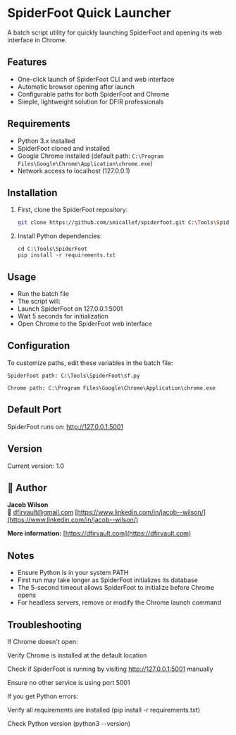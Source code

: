 # SpiderFoot Quick Launcher

A batch script utility for quickly launching SpiderFoot and opening its web interface in Chrome.

## Features

- One-click launch of SpiderFoot CLI and web interface
- Automatic browser opening after launch
- Configurable paths for both SpiderFoot and Chrome
- Simple, lightweight solution for DFIR professionals

## Requirements

- Python 3.x installed
- SpiderFoot cloned and installed
- Google Chrome installed (default path: `C:\Program Files\Google\Chrome\Application\chrome.exe`)
- Network access to localhost (127.0.0.1)

## Installation

1. First, clone the SpiderFoot repository:
   ```bash
   git clone https://github.com/smicallef/spiderfoot.git C:\Tools\SpiderFoot
   ```
2. Install Python dependencies:
   ````
   cd C:\Tools\SpiderFoot
   pip install -r requirements.txt
   ````

## Usage
- Run the batch file
- The script will:
-   Launch SpiderFoot on 127.0.0.1:5001
-   Wait 5 seconds for initialization
-   Open Chrome to the SpiderFoot web interface

## Configuration
To customize paths, edit these variables in the batch file:
````
SpiderFoot path: C:\Tools\SpiderFoot\sf.py

Chrome path: C:\Program Files\Google\Chrome\Application\chrome.exe
````
## Default Port
SpiderFoot runs on: http://127.0.0.1:5001

## Version
Current version: 1.0

## 👤 Author

**Jacob Wilson**  
📧 dfirvault@gmail.com
[https://www.linkedin.com/in/jacob--wilson/](https://www.linkedin.com/in/jacob--wilson/)

**More information:**
[https://dfirvault.com](https://dfirvault.com)

## Notes
- Ensure Python is in your system PATH
- First run may take longer as SpiderFoot initializes its database
- The 5-second timeout allows SpiderFoot to initialize before Chrome opens
- For headless servers, remove or modify the Chrome launch command

## Troubleshooting
If Chrome doesn't open:

Verify Chrome is installed at the default location

Check if SpiderFoot is running by visiting http://127.0.0.1:5001 manually

Ensure no other service is using port 5001

If you get Python errors:

Verify all requirements are installed (pip install -r requirements.txt)

Check Python version (python3 --version)
   
